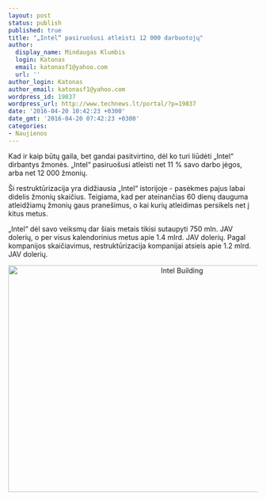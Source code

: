 ```yaml
---
layout: post
status: publish
published: true
title: "„Intel“ pasiruošusi atleisti 12 000 darbuotojų"
author:
  display_name: Mindaugas Klumbis
  login: Katonas
  email: katonasf1@yahoo.com
  url: ''
author_login: Katonas
author_email: katonasf1@yahoo.com
wordpress_id: 19837
wordpress_url: http://www.technews.lt/portal/?p=19837
date: '2016-04-20 10:42:23 +0300'
date_gmt: '2016-04-20 07:42:23 +0300'
categories:
- Naujienos
---
```

<p>Kad ir kaip būtų gaila, bet gandai pasitvirtino, dėl ko turi liūdėti „Intel“ dirbantys žmonės. „Intel“ pasiruošusi atleisti net 11 % savo darbo jėgos, arba net 12 000 žmonių.</p>
<p>Ši restruktūrizacija yra didžiausia „Intel“ istorijoje - pasėkmes pajus labai didelis žmonių skaičius. Teigiama, kad per ateinančias 60 dienų dauguma atleidžiamų žmonių gaus pranešimus, o kai kurių atleidimas persikels net į kitus metus.</p>
<p>„Intel“ dėl savo veiksmų dar šiais metais tikisi sutaupyti 750 mln. JAV dolerių, o per visus kalendorinius metus apie 1.4 mlrd. JAV dolerių. Pagal kompanijos skaičiavimus, restruktūrizacija kompanijai atsieis apie 1.2 mlrd. JAV dolerių.</p>
<p style="text-align: center;"><a href="http://www.technews.lt/portal/wp-content/uploads/2016/04/Intel-Building.jpg"><img class="alignnone wp-image-19763 size-full" src="http://www.technews.lt/portal/wp-content/uploads/2016/04/Intel-Building.jpg" alt="Intel Building" width="686" height="458" /></a></p>
